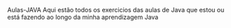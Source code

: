 Aulas-JAVA
Aqui estão todos os exercicios das aulas de Java que estou ou está fazendo ao longo da minha aprendizagem Java